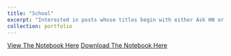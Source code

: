 ```yaml
---
title: "School"
excerpt: "Interested in posts whose titles begin with either Ask HN or Show HN"
collection: portfolio
---
```


<a href = "http://alexbakr.github.io/files/School.html">View The Notebook Here</a>
<a href = "http://alexbakr.github.io/files/School.ipynb">Download The Notebook Here</a>